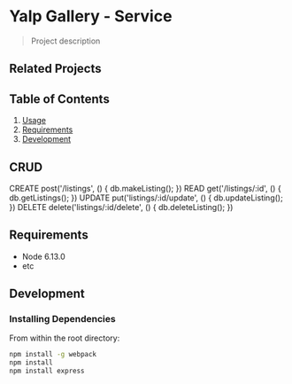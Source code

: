 # Yalp Gallery - Service

> Project description

## Related Projects


## Table of Contents

1. [Usage](#Usage)
1. [Requirements](#requirements)
1. [Development](#development)

## CRUD

CREATE
  post('/listings', () {
    db.makeListing();
    })
READ
  get('/listings/:id', () {
    db.getListings();
    })
UPDATE
  put('listings/:id/update', () {
    db.updateListing();
    })
DELETE
  delete('listings/:id/delete', () {
    db.deleteListing();
    })

## Requirements

- Node 6.13.0
- etc

## Development

### Installing Dependencies

From within the root directory:

```sh
npm install -g webpack
npm install
npm install express
```
